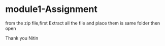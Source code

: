 # module1-Assignment
from the zip file,first Extract all the file and place them is same folder then open

Thank you
Nitin
